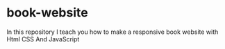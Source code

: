 # book-website
In this repository I teach you how to make a responsive book website with Html CSS And JavaScript
